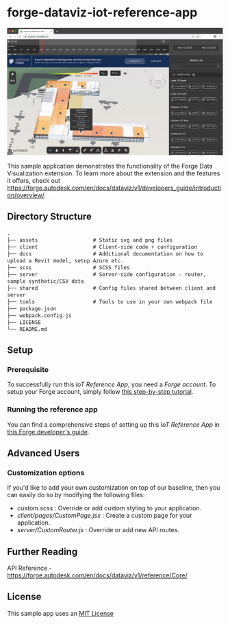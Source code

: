# forge-dataviz-iot-reference-app

![Application](docs/dataviz-intro.jpg)

This sample application demonstrates the functionality of the Forge Data Visualization extension. To learn more about the extension and the features it offers, check out https://forge.autodesk.com/en/docs/dataviz/v1/developers_guide/introduction/overview/.

## Directory Structure

    .
    ├── assets                  # Static svg and png files
    ├── client                  # Client-side code + configuration
    ├── docs                    # Additional documentation on how to upload a Revit model, setup Azure etc.
    ├── scss                    # SCSS files
    ├── server                  # Server-side configuration - router, sample synthetic/CSV data
    ├── shared                  # Config files shared between client and server
    ├── tools                   # Tools to use in your own webpack file
    ├── package.json
    ├── webpack.config.js
    ├── LICENSE
    └── README.md

## Setup

### Prerequisite

To successfully run this _IoT Reference App_, you need a _Forge account_. To setup your Forge account, simply follow [this step-by-step tutorial](https://forge.autodesk.com/developer/start-now/signup).

### Running the reference app

You can find a comprehensive steps of setting up this _IoT Reference App_ in [this Forge developer's guide](https://forge.autodesk.com/en/docs/dataviz/v1/developers_guide/quickstart/running_the_application/).

## Advanced Users

### Customization options

If you'd like to add your own customization on top of our baseline, then you can easily do so by modifying the following files:

-   _custom.scss_ : Override or add custom styling to your application.
-   _client/pages/CustomPage.jsx_ : Create a custom page for your application.
-   _server/CustomRouter.js_ : Override or add new API routes.

## Further Reading

API Reference - https://forge.autodesk.com/en/docs/dataviz/v1/reference/Core/

## License

This sample app uses an [MIT License](LICENSE)
